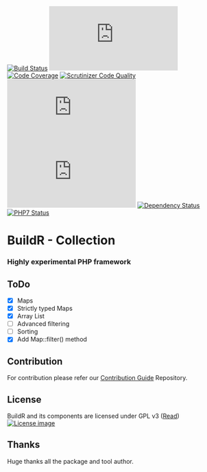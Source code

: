 [![Build Status](http://ci.zolli.hu/view/Components/job/Collection/badge/icon)](http://ci.zolli.hu/view/Components/job/Collection/)
[![Build Stability](http://status.buildr-framework.io/buildstatus/status_modules.php?jobName=Collection&type=stability)](http://ci.zolli.hu/job/Collection/)
[![Code Coverage](https://scrutinizer-ci.com/g/BuildrPHP/Collection/badges/coverage.png?b=master)](https://scrutinizer-ci.com/g/BuildrPHP/Collection/?branch=master)
[![Scrutinizer Code Quality](https://scrutinizer-ci.com/g/BuildrPHP/Collection/badges/quality-score.png?b=master)](https://scrutinizer-ci.com/g/BuildrPHP/Collection/?branch=master)
[![Test Results](http://status.buildr-framework.io/buildstatus/status_modules.php?jobName=Collection&type=tests)](http://ci.zolli.hu/job/Collection/)
[![CRAP Report](http://status.buildr-framework.io/buildstatus/status_modules.php?jobName=Collection&type=crap)](http://ci.zolli.hu/job/Collection/)
[![Dependency Status](https://www.versioneye.com/user/projects/56aa23de7e03c700377df595/badge.svg?style=flat)](https://www.versioneye.com/user/projects/56aa23de7e03c700377df595)
[![PHP7 Status](https://img.shields.io/badge/PHP7-tested-8892BF.svg)](https://github.com/BuildrPHP/ClassLoader)


# BuildR - Collection
### Highly experimental PHP framework

## ToDo

 - [X] Maps
 - [X] Strictly typed Maps
 - [X] Array List
 - [ ] Advanced filtering
 - [ ] Sorting
 - [X] Add Map::filter() method

## Contribution

For contribution please refer our [Contribution Guide](https://github.com/BuildrPHP/Coding-Standard) Repository.

## License

BuildR and its components are licensed under GPL v3 ([Read](https://raw.githubusercontent.com/BuildrPHP/Collection/master/LICENSE.md))
[![License image](http://gplv3.fsf.org/gplv3-88x31.png)]()

## Thanks

Huge thanks all the package and tool author.
